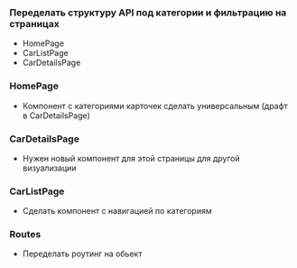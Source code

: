 ### Переделать структуру API под категории и фильтрацию на страницах
- HomePage
- CarListPage
- CarDetailsPage

### HomePage
- Компонент с категориями карточек сделать универсальным (драфт в CarDetailsPage)

### CarDetailsPage
- Нужен новый компонент для этой страницы для другой визуализации

### CarListPage
- Сделать компонент с навигацией по категориям

### Routes
- Переделать роутинг на обьект